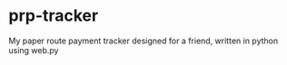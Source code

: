 prp-tracker
===========

My paper route payment tracker designed for a friend, written in python using web.py